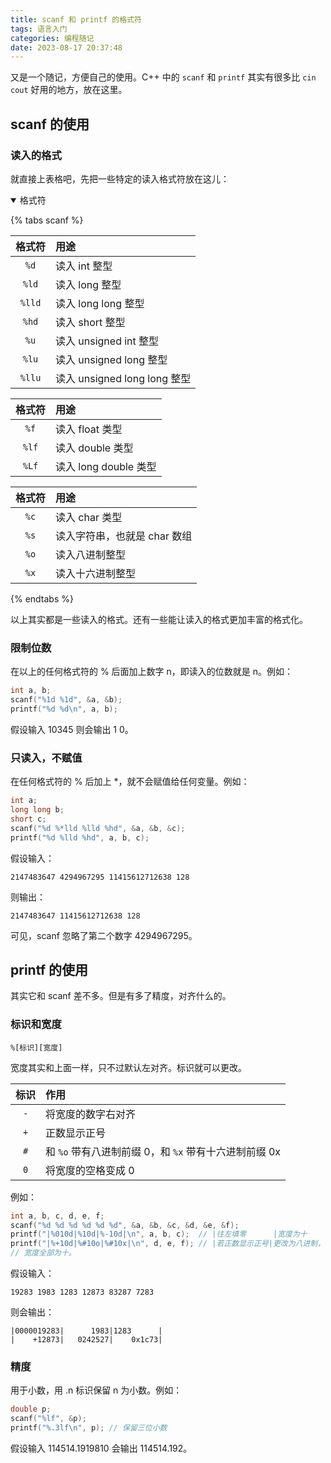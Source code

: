 ```yaml
---
title: scanf 和 printf 的格式符
tags: 语言入门
categories: 编程随记
date: 2023-08-17 20:37:48
---
```



又是一个随记，方便自己的使用。C++ 中的 `scanf` 和 `printf` 其实有很多比 `cin` `cout` 好用的地方，放在这里。

<!--more-->

## scanf 的使用

### 读入的格式
就直接上表格吧，先把一些特定的读入格式符放在这儿：

<details open>
<summary>格式符</summary>

{% tabs scanf %}
<!-- tab 整数 -->
| 格式符 | 用途 |
| :---: | :--- |
| `%d` | 读入 int 整型 |
| `%ld` | 读入 long 整型 |
| `%lld` | 读入 long long 整型 |
| `%hd` | 读入 short 整型 |
| `%u` | 读入 unsigned int 整型 |
| `%lu` | 读入 unsigned long 整型 |
| `%llu` | 读入 unsigned long long 整型 |
<!-- endtab -->

<!-- tab 小数 -->
| 格式符 | 用途 |
| :---: | :--- |
| `%f` | 读入 float 类型 |
| `%lf` | 读入 double 类型 |
| `%Lf` | 读入 long double 类型 |
<!-- endtab -->

<!-- tab 其他 -->
| 格式符 | 用途 |
| :---: | :--- |
| `%c` | 读入 char 类型 |
| `%s` | 读入字符串，也就是 char 数组 |
| `%o` | 读入八进制整型 |
| `%x` | 读入十六进制整型 |
<!-- endtab -->
{% endtabs %}

</details>

以上其实都是一些读入的格式。还有一些能让读入的格式更加丰富的格式化。

### 限制位数
在以上的任何格式符的 % 后面加上数字 n，即读入的位数就是 n。例如：

```cpp
int a, b;
scanf("%1d %1d", &a, &b);
printf("%d %d\n", a, b);
```

假设输入 10345 则会输出 1 0。

### 只读入，不赋值
在任何格式符的 % 后加上 *，就不会赋值给任何变量。例如：

```cpp
int a;
long long b;
short c;
scanf("%d %*lld %lld %hd", &a, &b, &c);
printf("%d %lld %hd", a, b, c);
```

假设输入：

```
2147483647 4294967295 11415612712638 128
```

则输出：

```
2147483647 11415612712638 128
```

可见，scanf 忽略了第二个数字 4294967295。

## printf 的使用
其实它和 scanf 差不多。但是有多了精度，对齐什么的。

### 标识和宽度

```
%[标识][宽度]
```

宽度其实和上面一样，只不过默认左对齐。标识就可以更改。

| 标识 | 作用 |
| :---: | :--- |
| `-` | 将宽度的数字右对齐 |
| `+` | 正数显示正号 |
| `#` | 和 `%o` 带有八进制前缀 0，和 `%x` 带有十六进制前缀 0x |
| `0` | 将宽度的空格变成 0 |

例如：

```cpp
int a, b, c, d, e, f;
scanf("%d %d %d %d %d %d", &a, &b, &c, &d, &e, &f);
printf("|%010d|%10d|%-10d|\n", a, b, c);  // |往左填零      |宽度为十            |靠左                 |
printf("|%+10d|%#10o|%#10x|\n", d, e, f); // |若正数显示正号|更改为八进制，有0前缀|更改为十六进制，有0x前缀|
// 宽度全部为十。
```

假设输入：

```
19283 1983 1283 12873 83287 7283
```

则会输出：

```
|0000019283|      1983|1283      |
|    +12873|   0242527|    0x1c73|
```

### 精度
用于小数，用 .n 标识保留 n 为小数。例如：

```cpp
double p;
scanf("%lf", &p);
printf("%.3lf\n", p); // 保留三位小数
```

假设输入 114514.1919810 会输出 114514.192。